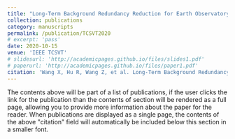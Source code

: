```yaml
---
title: "Long-Term Background Redundancy Reduction for Earth Observatory Video Coding"
collection: publications
category: manuscripts
permalink: /publication/TCSVT2020
# excerpt: 'pass'
date: 2020-10-15
venue: 'IEEE TCSVT'
# slidesurl: 'http://academicpages.github.io/files/slides1.pdf'
# paperurl: 'http://academicpages.github.io/files/paper1.pdf'
citation: 'Wang X, Hu R, Wang Z, et al. Long-Term Background Redundancy Reduction for Earth Observatory Video Coding[J]. IEEE Transactions on Circuits and Systems for Video Technology, 2019, 30(11): 4309-4320.'
---
```


The contents above will be part of a list of publications, if the user clicks the link for the publication than the contents of section will be rendered as a full page, allowing you to provide more information about the paper for the reader. When publications are displayed as a single page, the contents of the above "citation" field will automatically be included below this section in a smaller font.
